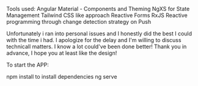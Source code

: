 Tools used:
Angular Material - Components and Theming
NgXS for State Management
Tailwind CSS like approach
Reactive Forms
RxJS
Reactive programming through change detection strategy on Push

Unfortunately i ran into personal issues and I honestly did the best I could with the time i had. I apologize for the delay and I'm willing to discuss technicall matters. I know a lot could've been done better! Thank you in advance, I hope you at least like the design!

To start the APP:

npm install to install dependencies
ng serve
